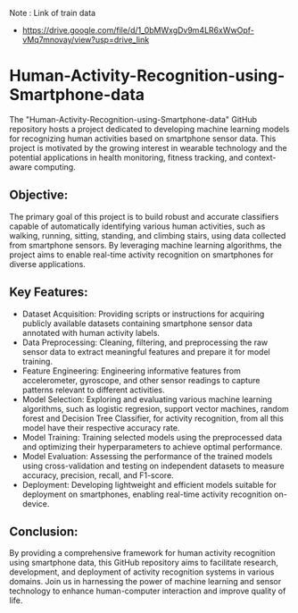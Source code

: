 Note : Link of train data
- https://drive.google.com/file/d/1_0bMWxgDv9m4LR6xWwOpf-vMq7mnovay/view?usp=drive_link


# Human-Activity-Recognition-using-Smartphone-data

The "Human-Activity-Recognition-using-Smartphone-data" GitHub repository hosts a project dedicated to developing machine learning models for recognizing human activities based on smartphone sensor data. This project is motivated by the growing interest in wearable technology and the potential applications in health monitoring, fitness tracking, and context-aware computing.

## Objective:
The primary goal of this project is to build robust and accurate classifiers capable of automatically identifying various human activities, such as walking, running, sitting, standing, and climbing stairs, using data collected from smartphone sensors. By leveraging machine learning algorithms, the project aims to enable real-time activity recognition on smartphones for diverse applications.

## Key Features:

- Dataset Acquisition: Providing scripts or instructions for acquiring publicly available datasets containing smartphone sensor data annotated with human activity labels.
- Data Preprocessing: Cleaning, filtering, and preprocessing the raw sensor data to extract meaningful features and prepare it for model training.
- Feature Engineering: Engineering informative features from accelerometer, gyroscope, and other sensor readings to capture patterns relevant to different activities.
- Model Selection: Exploring and evaluating various machine learning algorithms, such as logistic regresion, support vector machines, random forest and Decision Tree Classifier, for activity recognition, from all this model have their respective accuracy rate.
- Model Training: Training selected models using the preprocessed data and optimizing their hyperparameters to achieve optimal performance.
- Model Evaluation: Assessing the performance of the trained models using cross-validation and testing on independent datasets to measure accuracy, precision, recall, and F1-score.
- Deployment: Developing lightweight and efficient models suitable for deployment on smartphones, enabling real-time activity recognition on-device.


## Conclusion:
By providing a comprehensive framework for human activity recognition using smartphone data, this GitHub repository aims to facilitate research, development, and deployment of activity recognition systems in various domains. Join us in harnessing the power of machine learning and sensor technology to enhance human-computer interaction and improve quality of life.
